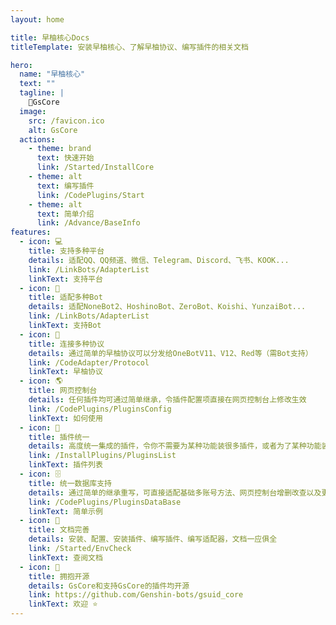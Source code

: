 ```yaml
---
layout: home

title: 早柚核心Docs
titleTemplate: 安装早柚核心、了解早柚协议、编写插件的相关文档

hero:
  name: "早柚核心"
  text: ""
  tagline: |
    💖GsCore
  image:
    src: /favicon.ico
    alt: GsCore
  actions:
    - theme: brand
      text: 快速开始
      link: /Started/InstallCore
    - theme: alt
      text: 编写插件
      link: /CodePlugins/Start
    - theme: alt
      text: 简单介绍
      link: /Advance/BaseInfo
features:
  - icon: 💻
    title: 支持多种平台
    details: 适配QQ、QQ频道、微信、Telegram、Discord、飞书、KOOK...
    link: /LinkBots/AdapterList
    linkText: 支持平台
  - icon: 🤖
    title: 适配多种Bot
    details: 适配NoneBot2、HoshinoBot、ZeroBot、Koishi、YunzaiBot...
    link: /LinkBots/AdapterList
    linkText: 支持Bot
  - icon: 🤝
    title: 连接多种协议
    details: 通过简单的早柚协议可以分发给OneBotV11、V12、Red等（需Bot支持）
    link: /CodeAdapter/Protocol
    linkText: 早柚协议
  - icon: 🌎
    title: 网页控制台
    details: 任何插件均可通过简单继承，令插件配置项直接在网页控制台上修改生效
    link: /CodePlugins/PluginsConfig
    linkText: 如何使用
  - icon: 🔌
    title: 插件统一
    details: 高度统一集成的插件，令你不需要为某种功能装很多插件，或者为了某种功能装重复插件
    link: /InstallPlugins/PluginsList
    linkText: 插件列表
  - icon: 🗄
    title: 统一数据库支持
    details: 通过简单的继承重写，可直接适配基础多账号方法、网页控制台增删改查以及更多
    link: /CodePlugins/PluginsDataBase
    linkText: 简单示例
  - icon: 📄
    title: 文档完善
    details: 安装、配置、安装插件、编写插件、编写适配器，文档一应俱全
    link: /Started/EnvCheck
    linkText: 查阅文档
  - icon: 🚩
    title: 拥抱开源
    details: GsCore和支持GsCore的插件均开源
    link: https://github.com/Genshin-bots/gsuid_core
    linkText: 欢迎 ⭐
---
```


<VPTeamPage>
  <VPTeamPageTitle>
    <template #title>
      核心成员介绍
    </template>
  </VPTeamPageTitle>
  <VPTeamMembers
    :members="members"
  />
</VPTeamPage>

<HomeContributors/>
